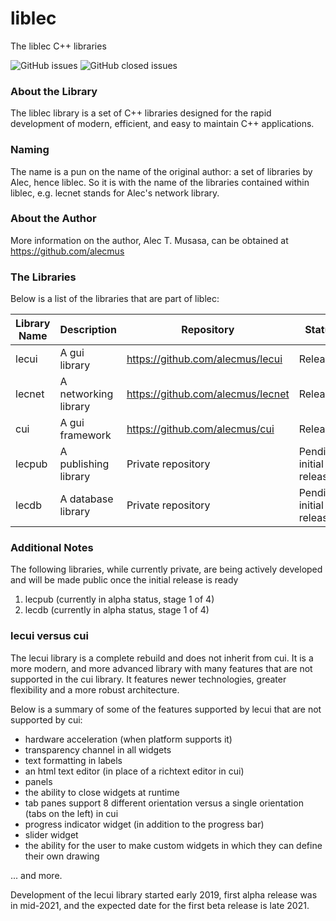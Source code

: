 # liblec
The liblec C++ libraries

<p>
  <img alt="GitHub issues" src="https://img.shields.io/github/issues-raw/alecmus/liblec">
  <img alt="GitHub closed issues" src="https://img.shields.io/github/issues-closed-raw/alecmus/liblec">
</p>

### About the Library
The liblec library is a set of C++ libraries designed for the rapid development of modern, efficient, and easy to maintain C++ applications.

### Naming
The name is a pun on the name of the original author: a set of libraries by Alec, hence liblec. So it is with the name of the libraries contained within liblec, e.g. lecnet stands for Alec's network library.

### About the Author
More information on the author, Alec T. Musasa, can be obtained at https://github.com/alecmus

### The Libraries
Below is a list of the libraries that are part of liblec:

Library Name | Description          | Repository                        | Status
------------ | -------------------- | --------------------------------- | -------------
lecui        | A gui library        | https://github.com/alecmus/lecui  | Released
lecnet       | A networking library | https://github.com/alecmus/lecnet | Released
cui          | A gui framework      | https://github.com/alecmus/cui    | Released
lecpub       | A publishing library | Private repository                | Pending initial release
lecdb        | A database library   | Private repository                | Pending initial release

### Additional Notes
The following libraries, while currently private, are being actively developed and will be made public once the initial release is ready
1. lecpub (currently in alpha status, stage 1 of 4)
2. lecdb (currently in alpha status, stage 1 of 4)

### lecui versus cui
The lecui library is a complete rebuild and does not inherit from cui. It is a more modern, and more advanced library with many features that are not supported in the cui library. It features newer technologies, greater flexibility and a more robust architecture.

Below is a summary of some of the features supported by lecui that are not supported by cui:

 * hardware acceleration (when platform supports it)
 * transparency channel in all widgets
 * text formatting in labels
 * an html text editor (in place of a richtext editor in cui)
 * panels
 * the ability to close widgets at runtime
 * tab panes support 8 different orientation versus a single orientation (tabs on the left) in cui
 * progress indicator widget (in addition to the progress bar)
 * slider widget
 * the ability for the user to make custom widgets in which they can define their own drawing
 
 ... and more.
 
 Development of the lecui library started early 2019, first alpha release was in mid-2021, and the expected date for the first beta release is late 2021.
